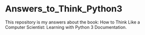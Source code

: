 # Answers_to_Think_Python3
This repository is my answers about the book:
  How to Think Like a Computer Scientist: Learning with Python 3 Documentation.
